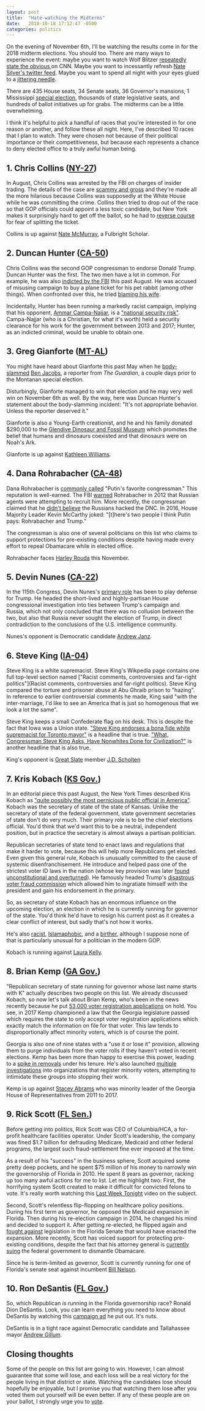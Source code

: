 ```yaml
---
layout: post
title:  "Hate-watching the Midterms"
date:   2018-10-18 17:12:47 -0500
categories: politics
---
```


On the evening of November 6th, I'll be watching the results come in for the 2018 midterm elections. You should too. There are many ways to experience the event: maybe you want to watch Wolf Blitzer [repeatedly state the obvious ](https://www.youtube.com/watch?v=b0Xe2Ep93dA) on CNN. Maybe you want to incessantly refresh [Nate Silver's twitter feed](https://twitter.com/NateSilver538). Maybe you want to spend all night with your eyes glued to a [jittering needle](https://www.cjr.org/special_report/2018-midterms-forecasts-538-cnn-times-needle.php/).

There are 435 House seats, 34 Senate seats, 36 Governor's mansions, 1 Mississippi [special election](https://projects.fivethirtyeight.com/2018-midterm-election-forecast/senate/mississippi-special/), thousands of state legislative seats, and hundreds of ballot initiatives up for grabs. The midterms can be a little overwhelming.

I think it's helpful to pick a handful of races that you're interested in for one reason or another, and follow these all night. Here, I've described 10 races that I plan to watch. They were chosen not because of their political importance or their competitiveness, but because each represents a chance to deny elected office to a truly awful human being.

<!--more-->

## 1. Chris Collins ([NY-27](https://projects.fivethirtyeight.com/2018-midterm-election-forecast/house/new-york/27/))

In August, Chris Collins was arrested by the FBI on charges of insider trading. The details of the case are [scammy and gross](https://www.bloomberg.com/view/articles/2018-08-09/chris-collins-insider-trading-arrest-is-a-huge-throwback) and they're made all the more hilarious because Collins was supposedly at the White House while he was committing the crime. Collins then tried to drop out of the race so that GOP officials could appoint a less toxic candidate, but New York makes it surprisingly hard to get off the ballot, so he had to [reverse course](https://thehill.com/homenews/house/407005-indicted-gop-lawmaker-to-stay-on-ballot-in-new-york-this-fall-report) for fear of splitting the ticket.

Collins is up against [Nate McMurray](https://votemcmurray.com/), a Fulbright Scholar.

## 2. Duncan Hunter ([CA-50](https://projects.fivethirtyeight.com/2018-midterm-election-forecast/house/california/50/))

Chris Collins was the second GOP congressman to endorse Donald Trump. Duncan Hunter was the first. The two men have a lot in common. For example, he was also [indicted by the FBI](https://www.washingtonpost.com/world/national-security/congressman-duncan-hunter-wife-charged-with-spending-campaign-money-on-personal-expenses/2018/08/21/4dba040a-a591-11e8-a656-943eefab5daf_story.html?noredirect=on&utm_term=.dd1f47161b2a) this past August. He was accused of misusing campaign to buy a plane ticket for his pet rabbit (among other things). When confronted over this, he tried [blaming his wife](https://www.huffingtonpost.com/entry/rep-duncan-hunter-blames-wife-for-campaign-spending_us_5b7f7dabe4b07295151179f2?h_sid=90058a7445-5a4d81ea87649b860406ba96).

Incidentally, Hunter has been running a markedly racist campaign, implying that his opponent, [Ammar Campa-Najjar](https://www.campacampaign.com/meet-ammar), is a ["national security risk"](https://www.washingtonpost.com/politics/duncan-hunters-campaign-ramps-up-attacks-that-falsely-claim-opponent-is-a-national-security-risk/2018/10/18/51a2f32e-d0bb-11e8-8c22-fa2ef74bd6d6_story.html?noredirect=on&utm_term=.296888410508). Campa-Najjar (who is a Christian, for what it's worth) held a security clearance for his work for the government between 2013 and 2017; Hunter, as an indicted criminal, would be unable to obtain one.

## 3. Greg Gianforte ([MT-AL](https://projects.fivethirtyeight.com/2018-midterm-election-forecast/house/montana/1/))

You might have heard about Gianforte this past May when he [body-slammed](https://www.theguardian.com/us-news/2017/may/24/greg-gianforte-bodyslams-reporter-ben-jacobs-montana) [Ben Jacobs](https://twitter.com/Bencjacobs/status/867517225820966912), a reporter from *The Guardian*, a couple days prior to the Montanan special election.

Disturbingly, Gianforte managed to win that election and he may very well win on November 6th as well. By the way, here was Duncan Hunter's statement about the body-slamming incident: "It's not appropriate behavior. Unless the reporter deserved it."

Gianforte is also a Young-Earth creationist, and he and his family donated $290,000 to the [Glendive Dinosaur and Fossil Museum](https://www.creationtruth.org/) which promotes the belief that humans and dinosaurs coexisted and that dinosaurs were on Noah's Ark.

Gianforte is up against [Kathleen Williams](https://kathleenformontana.com/).

## 4. Dana Rohrabacher ([CA-48](https://projects.fivethirtyeight.com/2018-midterm-election-forecast/house/california/48/))

Dana Rohrabacher is [commonly called](https://www.politico.com/story/2016/11/putin-congress-rohrabacher-trump-231775) "Putin's favorite congressman." This reputation is well-earned. The FBI [warned](https://www.nytimes.com/2017/05/19/us/politics/dana-rohrabacher-russia-spies.html) Rohrabacher in 2012 that Russian agents were attempting to recruit him. More recently, the congressman claimed that he [didn't believe](https://www.motherjones.com/politics/2018/10/dana-rohrabacher-julian-assange-russian-hack/) the Russians hacked the DNC. In 2016, House Majority Leader Kevin McCarthy joked: "[t]here's two people I think Putin pays: Rohrabacher and Trump."

The congressman is also one of several politicians on this list who claims to support protections for pre-existing conditions despite having made every effort to repeal Obamacare while in elected office.

Rohrabacher faces [Harley Rouda](https://www.harleyforcongress.com) this November.

## 5. Devin Nunes ([CA-22](https://projects.fivethirtyeight.com/2018-midterm-election-forecast/house/california/22/))

In the 115th Congress, Devin Nunes's [primary role](https://www.nytimes.com/2018/04/24/magazine/how-devin-nunes-turned-the-house-intelligence-committee-inside-out.html) has been to play defense for Trump. He headed the short-lived and highly-partisan House congressional investigation into ties between Trump's campaign and Russia, which not only concluded that there was no collusion between the two, but also that Russia never sought the election of Trump, in direct contradiction to the conclusions of the U.S. intelligence community.

Nunes's opponent is Democratic candidate [Andrew Janz](https://www.andrewjanzforcongress.com/).

## 6. Steve King ([IA-04](https://projects.fivethirtyeight.com/2018-midterm-election-forecast/house/iowa/4/))

Steve King is a white supremacist. Steve King's Wikpedia page contains one full top-level section named ["Racist comments, controversies and far-right politics"](Racist comments, controversies and far-right politics). Steve King compared the torture and prisoner abuse at Abu Ghraib prison to "hazing". In reference to earlier controversial comments he made, King said "with the inter-marriage, I'd like to see an America that is just so homogenous that we look a lot the same".

Steve King keeps a small Confederate flag on his desk. This is despite the fact that Iowa was a Union state. ["Steve King endorses a bona fide white supremacist for Toronto mayor"](https://www.vox.com/policy-and-politics/2018/10/18/17990718/steve-king-faith-goldy-white-supremacist-canada-iowa-republicans) is a headline that is true. ["What, Congressman Steve King Asks, Have Nonwhites Done for Civilization?"](https://www.nytimes.com/2016/07/19/us/politics/steve-king-nonwhite-subgroups.html) is another headline that is also true.

King's opponent is [Great Slate](https://techsolidarity.org/resources/great_slate.html) member [J.D. Scholten](https://www.scholten4iowa.com/)

## 7. Kris Kobach ([KS Gov.](https://projects.fivethirtyeight.com/2018-midterm-election-forecast/governor/))

In an editorial piece this past August, the New York Times described Kris Kobach as ["quite possibly the most pernicious public official in America"](https://www.nytimes.com/2018/08/08/opinion/editorials/kris-kobach-kansas-gop-primary.html). Kobach was the secretary of state of the state of Kansas. Unlike the secretary of state of the federal government, state government secretaries of state don't do very much. Their primary role is  to be the chief elections official. You'd think that we'd want this to be a neutral, independent position, but in practice the secretary is almost always a partisan politician.

Republican secretaries of state tend to enact laws and regulations that make it harder to vote, because this will help more Republicans get elected. Even given this general rule, Kobach is unusually committed to the cause of systemic disenfranchisement. He introduce and helped pass one of the strictest voter ID laws in the nation (whose key provision was later [found unconstitutional and overturned](https://en.wikipedia.org/wiki/Fish_v._Kobach)). He famously headed Trump's [disastrous voter fraud commission](https://www.nytimes.com/2018/01/04/opinion/voter-fraud-commission.html?module=inline) which allowed him to ingratiate himself with the president and gain his endorsement in the primary.

So, as secretary of state Kobach has an enormous influence on the upcoming election, an election in which he is currently running for governor of the state. You'd think he'd have to resign his current post as it creates a clear conflict of interest, but sadly that's not how it works.

He's also [racist](https://www.kansascity.com/news/politics-government/article12610361.html), [Islamaphobic](https://www.nbcnews.com/politics/immigration/trump-immigration-adviser-kris-kobach-wrote-book-muslim-registry-n685026), and a [birther](https://takingnote.blogs.nytimes.com/2012/09/14/kansas-birthers/), although I suppose none of that is particularly unusual for a politician in the modern GOP.

Kobach is running against [Laura Kelly](https://www.laurakellyforkansas.com/).

## 8. Brian Kemp ([GA Gov.](https://projects.fivethirtyeight.com/2018-midterm-election-forecast/governor/))

"Republican secretary of state running for governor whose last name starts with K" actually describes two people on this list. We already discussed Kobach, so now let's talk about Brian Kemp, who's been in the news recently because he put [53,000 voter registration applications](https://www.usatoday.com/story/news/politics/elections/2018/10/11/georgia-republican-candidate-brian-kemp-puts-53-000-voter-registrations-hold/1608507002/) on hold. You see, in 2017 Kemp championed a law that the Georgia legislature passed which requires the state to only accept voter registration applications which exactly match the information on file for that voter. This law tends to disproportionally affect minority voters, which is of course the point.

Georgia is also one of nine states with a "use it or lose it" provision, allowing them to purge individuals from the voter rolls if they haven't voted in recent elections. Kemp has been more than happy to exercise this power, leading to a [spike in removals](https://www.npr.org/2018/10/22/659591998/6-takeaways-from-georgias-use-it-or-lose-it-voter-purge-investigation) under his tenure. He's also launched [multiple investigations](https://newrepublic.com/article/121715/georgia-secretary-state-hammers-minority-voter-registration-efforts) into organizations that register minority voters, attempting to intimidate these groups into stopping their work.

Kemp is up against [Stacey Abrams](https://staceyabrams.com/) who was minority leader of the Georgia House of Representatives from 2011 to 2017.

## 9. Rick Scott ([FL Sen.](https://projects.fivethirtyeight.com/2018-midterm-election-forecast/senate/florida/))

Before getting into politics, Rick Scott was CEO of Columbia/HCA, a for-profit healthcare facilities operator. Under Scott's leadership, the company was fined $1.7 billion for defrauding Medicare, Medicaid and other federal programs, the largest such fraud-settlement fine ever imposed at the time.

As a result of his "success" in the business sphere, Scott acquired some pretty deep pockets, and he spent $75 million of his money to narrowly win the governorship of Florida in 2010. He spent 8 years as governor, racking up too many awful actions for me to list. Let me highlight two: First, the horrifying system Scott created to make it difficult for convicted felons to vote. It's really worth watching this [Last Week Tonight](https://www.youtube.com/watch?v=NpPyLcQ2vdI&t=4m59s) video on the subject.

Second, Scott's relentless flip-flopping on healthcare policy positions. During his first term as governor, he opposed the Medicaid expansion in Florida. Then during his re-election campaign in 2014, he changed his mind and decided to support it. After getting re-elected, he flipped again and [fought against](https://www.politifact.com/florida/statements/2015/apr/07/rick-scott/scott-shifts-again-medicaid-expansion/) legislation in the Florida Senate that would have enacted the expansion. More recently, Scott has voiced support for protecting pre-existing conditions, despite the fact that his attorney general is [currently suing](https://www.orlandosentinel.com/opinion/os-ed-pam-bondi-obamacare-lawsuit-20180619-story.html) the federal government to dismantle Obamacare.

Since he is term-limited as governor, Scott is currently running for one of Florida's senate seat against incumbent [Bill Nelson](https://www.billnelson.senate.gov/).

## 10. Ron DeSantis ([FL Gov.](https://projects.fivethirtyeight.com/2018-midterm-election-forecast/governor/))

So, which Republican *is* running in the Florida governorship race? Ronald Dion DeSantis. Look, you can learn everything you need to know about DeSantis by watching this [campaign ad](https://www.youtube.com/watch?time_continue=0&v=2BYgM7yWgkY) he put out. It's nuts.

DeSantis is in a tight race against Democratic candidate and Tallahassee mayor [Andrew Gillum](https://andrewgillum.com/).

## Closing thoughts

Some of the people on this list are going to win. However, I can almost guarantee that some will lose, and each loss will be a real victory for the people living in that district or state. Watching the candidates lose should hopefully be enjoyable, but I promise you that watching them lose after you voted them out yourself will be even better. If any of these people are on your ballot, I strongly urge you to [vote](https://www.vote.org/).
